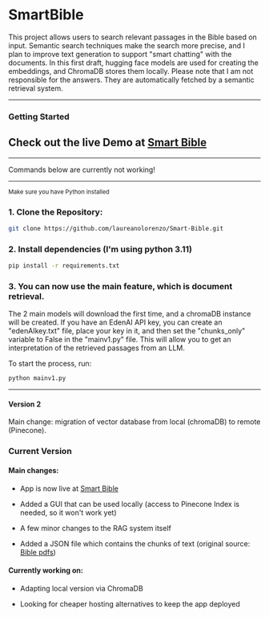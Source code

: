 # SmartBible

This project allows users to search relevant passages in the Bible based on input. Semantic search techniques make the search more precise, and I plan to improve text generation to support "smart chatting" with the documents. In this first draft, hugging face models are used for creating the embeddings, and ChromaDB stores them locally. Please note that I am not responsible for the answers. They are automatically fetched by a semantic retrieval system.

---

### Getting Started

## Check out the live Demo at [Smart Bible](https://sm-bible-remote.onrender.com/)

--- 


Commands below are currently not working!


---

<sup>Make sure you have Python installed</sup>
### 1. Clone the Repository:
```bash
git clone https://github.com/laureanolorenzo/Smart-Bible.git
```
### 2. Install dependencies (I'm using python 3.11)
```bash
pip install -r requirements.txt
```
### 3. You can now use the main feature, which is document retrieval. 

The 2 main models will download the first time, and a chromaDB instance will be created. If you have an EdenAI API key, you can create an "edenAIkey.txt" file, place your key in it, and then set the "chunks_only" variable to False in the "mainv1.py" file. This will allow you to get an interpretation of the retrieved passages from an LLM.

To start the process, run:
```bash
python mainv1.py 
```

---

####  Version 2

Main change: migration of vector database from local (chromaDB) to remote (Pinecone). 

### Current Version

#### Main changes: 

+ App is now live at [Smart Bible](https://sm-bible-remote.onrender.com/)

+ Added a GUI that can be used locally (access to Pinecone Index is needed, so it won't work yet)

+ A few minor changes to the RAG system itself

+ Added a JSON file which contains the chunks of text (original source: [Bible pdfs](https://github.com/christislord12/Bible-Pdfs/tree/main/pdfs))

#### Currently working on:
 
 + Adapting local version via ChromaDB

 + Looking for cheaper hosting alternatives to keep the app deployed

